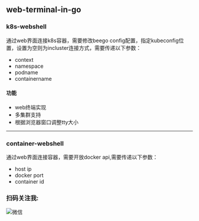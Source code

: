 ## web-terminal-in-go

### k8s-webshell

通过web界面连接k8s容器，需要修改beego config配置，指定kubeconfig位置，设置为空则为incluster连接方式，需要传递以下参数：
- context
- namespace
- podname
- containername


#### 功能

- web终端实现
- 多集群支持
- 根据浏览器窗口调整tty大小

***

### container-webshell


通过web界面连接容器，需要开放docker api,需要传递以下参数：

- host ip
- docker port
- container id

### 扫码关注我:

![微信](http://img.rocdu.top/20200528/qrcode_for_gh_7457c3b1bfab_258.jpg)
